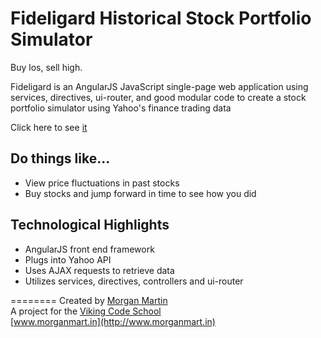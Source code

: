 # Fideligard Historical Stock Portfolio Simulator
Buy los, sell high.

Fideligard is an AngularJS JavaScript single-page web application using services, directives, ui-router, and good modular code to create a stock portfolio simulator using Yahoo's finance trading data

Click here to see [it]()

## Do things like...
* View price fluctuations in past stocks
* Buy stocks and jump forward in time to see how you did


## Technological Highlights
* AngularJS front end framework
* Plugs into Yahoo API
* Uses AJAX requests to retrieve data
* Utilizes services, directives, controllers and ui-router

========
Created by [Morgan Martin](https://github.com/morgancmartin)  
A project for the [Viking Code School](http://vikingcodeschool.com)  
[www.morganmart.in](http://www.morganmart.in)
